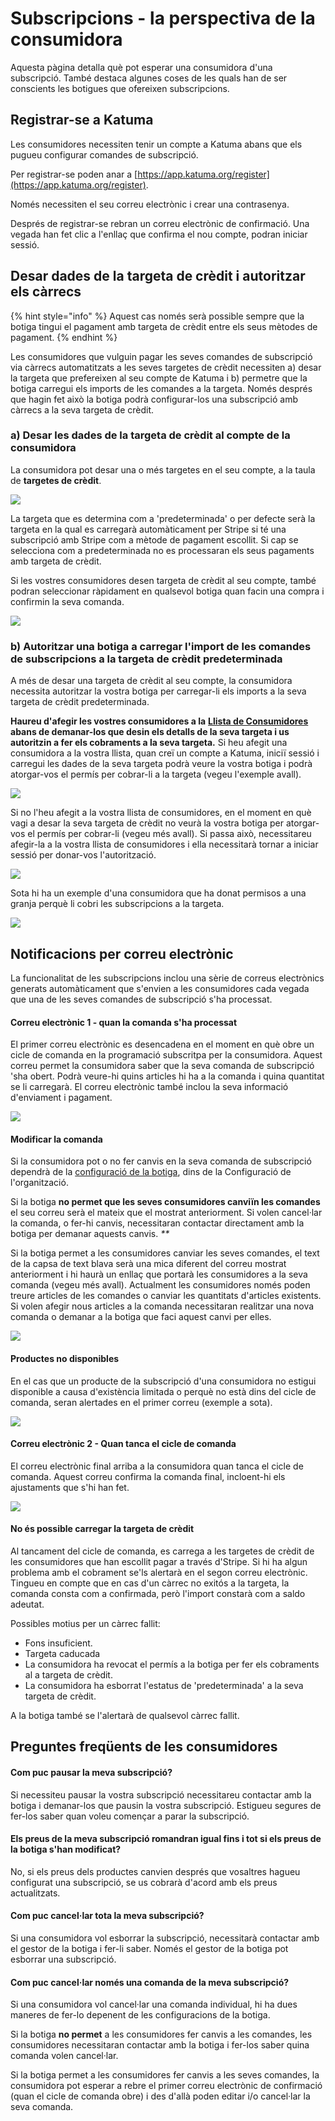 # Subscripcions - la perspectiva de la consumidora

Aquesta pàgina detalla què pot esperar una consumidora d'una subscripció. També destaca algunes coses de les quals han de ser conscients les botigues que ofereixen subscripcions.

## Registrar-se a Katuma

Les consumidores necessiten tenir un compte a Katuma abans que els pugueu configurar comandes de subscripció.

Per registrar-se poden anar a [https://app.katuma.org/register](https://app.katuma.org/register).

Només necessiten el seu correu electrònic i crear una contrasenya.

Després de registrar-se rebran un correu electrònic de confirmació. Una vegada han fet clic a l'enllaç que confirma el nou compte, podran iniciar sessió.

## Desar dades de la targeta de crèdit i autoritzar els càrrecs

{% hint style="info" %}
Aquest cas només serà possible sempre que la botiga tingui el pagament amb targeta de crèdit entre els seus mètodes de pagament.
{% endhint %}

Les consumidores que vulguin pagar les seves comandes de subscripció via càrrecs automatitzats a les seves targetes de crèdit necessiten a\) desar la targeta que prefereixen al seu compte de Katuma i b\) permetre que la botiga carregui els imports de les comandes a la targeta. Només després que hagin fet això la botiga podrà configurar-los una subscripció amb càrrecs a la seva targeta de crèdit.

### a\) Desar les dades de la targeta de crèdit al compte de la consumidora

La consumidora pot desar una o més targetes en el seu compte, a la taula de **targetes de crèdit**.

![](../../.gitbook/assets/imatge%20%2883%29.png)

La targeta que es determina com a 'predeterminada' o per defecte serà la targeta en la qual es carregarà automàticament per Stripe si té una subscripció amb Stripe com a mètode de pagament escollit. Si cap se selecciona com a predeterminada no es processaran els seus pagaments amb targeta de crèdit.

Si les vostres consumidores desen targeta de crèdit al seu compte, també podran seleccionar ràpidament en qualsevol botiga quan facin una compra i confirmin la seva comanda.

![](../../.gitbook/assets/imatge%20%2886%29.png)

### b\) Autoritzar una botiga a carregar l'import de les comandes de  subscripcions a la targeta de crèdit predeterminada

A més de desar una targeta de crèdit al seu compte, la consumidora necessita autoritzar la vostra botiga per carregar-li els imports a la seva targeta de crèdit predeterminada.

**Haureu d'afegir les vostres consumidores a la** [**Llista de Consumidores** ](https://guia.katuma.org/funcionalitats-avancades/configuracio-de-la-botiga/consumidores)**abans de demanar-los que desin els detalls de la seva targeta i us autoritzin a fer els cobraments a la seva targeta.** Si heu afegit una consumidora a la vostra llista, quan creï un compte a Katuma, iniciï sessió i carregui les dades de la seva targeta podrà veure la vostra botiga i podrà atorgar-vos el permís per cobrar-li a la targeta \(vegeu l'exemple avall\).

![](../../.gitbook/assets/imatge%20%2828%29.png)

Si no l'heu afegit a la vostra llista de consumidores, en el moment en què vagi a desar la seva targeta de crèdit no veurà la vostra botiga per atorgar-vos el permís per cobrar-li \(vegeu més avall\). Si passa això, necessitareu afegir-la a la vostra llista de consumidores i ella necessitarà tornar a iniciar sessió per donar-vos l'autorització.

![](../../.gitbook/assets/imatge%20%2870%29.png)

Sota hi ha un exemple d'una consumidora que ha donat permisos a una granja perquè li cobri les subscripcions a la targeta.

![](../../.gitbook/assets/imatge%20%2815%29.png)

## Notificacions per correu electrònic

La funcionalitat de les subscripcions inclou una sèrie de correus electrònics generats automàticament que s'envien a les consumidores cada vegada que una de les seves comandes de subscripció s'ha processat.

#### Correu electrònic 1 - quan la comanda s'ha processat

El primer correu electrònic es desencadena en el moment en què obre un cicle de comanda en la programació subscritpa per la consumidora. Aquest correu permet la consumidora saber que la seva comanda de subscripció 'sha obert. Podrà veure-hi quins articles hi ha a la comanda i quina quantitat se li carregarà. El correu electrònic també inclou la seva informació d'enviament i pagament.

![](../../.gitbook/assets/imatge%20%283%29.png)

#### Modificar la comanda

Si la consumidora pot o no fer canvis en la seva comanda de subscripció dependrà de la [configuració de la botiga](https://guia.katuma.org/basic-features/configuracio-de-lorganitzacio#configuracio-de-la-botiga), dins de la Configuració de l'organització.

Si la botiga **no permet que les seves consumidores canviïn les comandes** el seu correu serà el mateix que el mostrat anteriorment. Si volen cancel·lar la comanda, o fer-hi canvis, necessitaran contactar directament amb la botiga per demanar aquests canvis. _\*\*_

Si la botiga permet a les consumidores canviar les seves comandes, el text de la capsa de text blava serà una mica diferent del correu mostrat anteriorment i hi haurà un enllaç que portarà les consumidores a la seva comanda \(vegeu més avall\). Actualment les consumidores només poden treure articles de les comandes o canviar les quantitats d'articles existents. Si volen afegir nous articles a la comanda necessitaran realitzar una nova comanda o demanar a la botiga que faci aquest canvi per elles.

![](../../.gitbook/assets/imatge%20%2866%29.png)

#### Productes no disponibles

En el cas que un producte de la subscripció d'una consumidora no estigui disponible a causa d'existència limitada o perquè no està dins del cicle de comanda, seran alertades en el primer correu \(exemple a sota\).

![](../../.gitbook/assets/imatge%20%2856%29.png)

#### Correu electrònic 2 - Quan tanca el cicle de comanda

El correu electrònic final arriba a la consumidora quan tanca el cicle de comanda. Aquest correu confirma la comanda final, incloent-hi els ajustaments que s'hi han fet.

![](../../.gitbook/assets/imatge%20%2869%29.png)

#### No és possible carregar la targeta de crèdit

Al tancament del cicle de comanda, es carrega a les targetes de crèdit de les consumidores que han escollit pagar a través d'Stripe. Si hi ha algun problema amb el cobrament se'ls alertarà en el segon correu electrònic. Tingueu en compte que en cas d'un càrrec no exitós a la targeta, la comanda consta com a confirmada, però l'import constarà com a saldo adeutat.

Possibles motius per un càrrec fallit:

* Fons insuficient.
* Targeta caducada
* La consumidora ha revocat el permís a la botiga per fer els cobraments al a targeta de crèdit. 
* La consumidora ha esborrat l'estatus de 'predeterminada' a la seva targeta de crèdit. 

A la botiga també se l'alertarà de qualsevol càrrec fallit.

## Preguntes freqüents de les consumidores

#### Com puc pausar la meva subscripció?

Si necessiteu pausar la vostra subscripció necessitareu contactar amb la botiga i demanar-los que pausin la vostra subscripció. Estigueu segures de fer-los saber quan voleu començar a parar la subscripció.

#### Els preus de la meva subscripció romandran igual fins i tot si els preus de la botiga s'han modificat?  <a id="will-the-price-of-my-subscription-remain-the-same-even-if-prices-change-in-the-shop"></a>

No, si els preus dels productes canvien després que vosaltres hagueu configurat una subscripció, se us cobrarà d'acord amb els preus actualitzats.

#### Com puc cancel·lar tota la meva subscripció?  <a id="how-can-i-cancel-my-whole-subscription"></a>

Si una consumidora vol esborrar la subscripció, necessitarà contactar amb el gestor de la botiga i fer-li saber. Només el gestor de la botiga pot esborrar una subscripció.

#### Com puc cancel·lar només una comanda de la meva subscripció?  <a id="how-can-i-cancel-a-single-order-of-my-subscription"></a>

Si una consumidora vol cancel·lar una comanda individual, hi ha dues maneres de fer-lo depenent de les configuracions de la botiga.

Si la botiga **no permet** a les consumidores fer canvis a les comandes, les consumidores necessitaran contactar amb la botiga i fer-los saber quina comanda volen cancel·lar.

Si la botiga permet a les consumidores fer canvis a les seves comandes, la consumidora pot esperar a rebre el primer correu electrònic de confirmació \(quan el cicle de comanda obre\) i des d'allà poden editar i/o cancel·lar la seva comanda.

